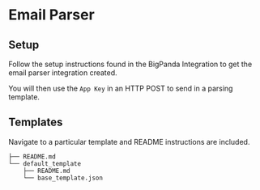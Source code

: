 # Email Parser

## Setup
Follow the setup instructions found in the BigPanda Integration to get the email parser integration created.

You will then use the `App Key` in an HTTP POST to send in a parsing template.

## Templates

Navigate to a particular template and README instructions are included.


```
├── README.md
└── default_template
    ├── README.md
    └── base_template.json
```